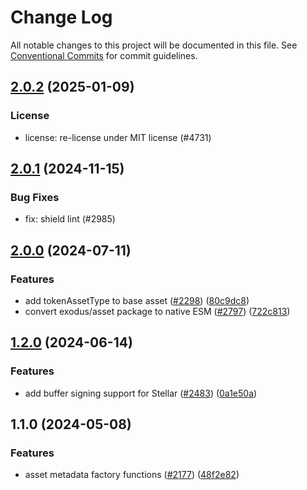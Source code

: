 # Change Log

All notable changes to this project will be documented in this file.
See [Conventional Commits](https://conventionalcommits.org) for commit guidelines.

## [2.0.2](https://github.com/ExodusMovement/assets/compare/@exodus/asset@2.0.1...@exodus/asset@2.0.2) (2025-01-09)


### License


* license: re-license under MIT license (#4731)



## [2.0.1](https://github.com/ExodusMovement/assets/compare/@exodus/asset@2.0.0...@exodus/asset@2.0.1) (2024-11-15)


### Bug Fixes


* fix: shield lint (#2985)



## [2.0.0](https://github.com/ExodusMovement/assets/compare/@exodus/asset@1.2.0...@exodus/asset@2.0.0) (2024-07-11)


### Features

* add tokenAssetType to base asset ([#2298](https://github.com/ExodusMovement/assets/issues/2298)) ([80c9dc8](https://github.com/ExodusMovement/assets/commit/80c9dc8a4d2a8614f84b66d2c9649cdf19601443))
* convert exodus/asset package to native ESM ([#2797](https://github.com/ExodusMovement/assets/issues/2797)) ([722c813](https://github.com/ExodusMovement/assets/commit/722c81328bdc50456c725702c802e7d63413ef50))



## [1.2.0](https://github.com/ExodusMovement/assets/compare/@exodus/asset@1.1.0...@exodus/asset@1.2.0) (2024-06-14)


### Features

* add buffer signing support for Stellar ([#2483](https://github.com/ExodusMovement/assets/issues/2483)) ([0a1e50a](https://github.com/ExodusMovement/assets/commit/0a1e50a3358f347d252d3841df592598a7766869))



## 1.1.0 (2024-05-08)


### Features

* asset metadata factory functions ([#2177](https://github.com/ExodusMovement/assets/issues/2177)) ([48f2e82](https://github.com/ExodusMovement/assets/commit/48f2e82234b0e61577422c082725385008b523bf))
